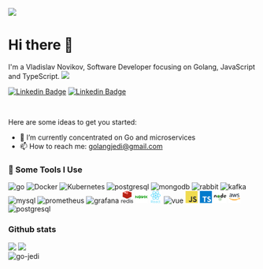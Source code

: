 ![](https://github.com/halfrost/halfrost/blob/master/icons/header_.png)

# Hi there 👋

I'm a Vladislav Novikov, Software Developer focusing on Golang, JavaScript and TypeScript. <img src="https://media.giphy.com/media/VgCDAzcKvsR6OM0uWg/giphy.gif" width="50"> 
<br />

[![Linkedin Badge](https://img.shields.io/badge/-Linkedin-blue?style=plastic&logo=Linkedin&logoColor=white&link=https://www.linkedin.com/in/alexander-bryksin)](https://www.linkedin.com/in/vladislav-novikov-03510920b)
[![Linkedin Badge](https://img.shields.io/badge/-Telegram-blue?style=plastic&logo=telegram&logoColor=white&link=https://t.me/AlexanderBryksin)](https://t.me/gojedi)

<br />


Here are some ideas to get you started:


<!-- - 🔭 I’m currently working in [Luxoft](https://www.luxoft.com/) -->
- 🌱 I’m currently concentrated on Go and microservices
- 📫 How to reach me: golangjedi@gmail.com

<h3>🚀 Some Tools I Use</h3>
<p align="left">
<img src="https://cdn.svgporn.com/logos/go.svg" alt="go" width="25" height="25" />
<img src="https://cdn.svgporn.com/logos/docker-icon.svg" alt="Docker" width="25" height="25" />
<img src="https://www.vectorlogo.zone/logos/kubernetes/kubernetes-icon.svg" alt="Kubernetes" width="25" height="25" />
<img src="https://cdn.svgporn.com/logos/postgresql.svg" alt="postgresql" width="25" height="25" />
<img src="https://cdn.svgporn.com/logos/mongodb.svg" alt="mongodb" width="25" height="25" />
<img src="https://cdn.svgporn.com/logos/rabbitmq-icon.svg" alt="rabbit" width="25" height="25" />
<img src="https://cdn.svgporn.com/logos/kafka-icon.svg" alt="kafka" width="25" height="25" />
<img src="https://cdn.svgporn.com/logos/mysql.svg" alt="mysql" width="25" height="25" />
<img src="https://cdn.svgporn.com/logos/prometheus.svg" alt="prometheus" width="25" height="25" />
<img src="https://cdn.svgporn.com/logos/grafana.svg" alt="grafana" width="25" height="25" />
<img src="https://raw.githubusercontent.com/devicons/devicon/master/icons/redis/redis-original-wordmark.svg" alt="redis" width="25" height="25" />
<img src="https://raw.githubusercontent.com/devicons/devicon/master/icons/nginx/nginx-original.svg" alt="nginx" width="25" height="25" />
<img src="https://raw.githubusercontent.com/devicons/devicon/master/icons/react/react-original-wordmark.svg" alt="react" width="25" height="25" />
<img src="https://cdn.svgporn.com/logos/vue.svg" alt="vue" width="25" height="25" />
<img src="https://raw.githubusercontent.com/devicons/devicon/master/icons/javascript/javascript-original.svg" alt="javascript" width="25" height="25" />
<img src="https://raw.githubusercontent.com/devicons/devicon/master/icons/typescript/typescript-original.svg" alt="typescript" width="25" height="25" />
<img src="https://raw.githubusercontent.com/devicons/devicon/master/icons/nodejs/nodejs-original-wordmark.svg" alt="nodejs" width="25" height="25" />
<img src="https://raw.githubusercontent.com/github/explore/80688e429a7d4ef2fca1e82350fe8e3517d3494d/topics/aws/aws.png" alt="aws" width="25" height="25" />
<img src="https://cdn.svgporn.com/logos/nestjs.svg" alt="postgresql" width="25" height="25" />
</p>

### Github stats

<!--🐱CAT-->
<p>
<img src="https://media.giphy.com/media/WUlplcMpOCEmTGBtBW/giphy.gif" width="100">
<img src="https://c.tenor.com/SOVMSXmWB1kAAAAi/tony-star-jumping.gif" width="70">
<br/>
<img  src="https://github-readme-stats-git-masterrstaa-rickstaa.vercel.app/api?username=go-jedi&show_icons=true&theme=tokyonight&icon_color=6392DF&hide=prs" alt="go-jedi">
